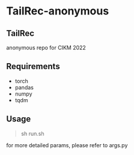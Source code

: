 # TailRec-anonymous
## TailRec

anonymous repo for CIKM 2022 

## Requirements

+ torch
+ pandas
+ numpy
+ tqdm

## Usage

> sh run.sh

for more detailed params, please refer to args.py

